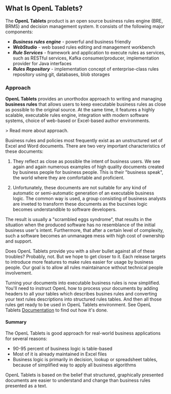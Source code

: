 What Is OpenL Tablets?
----------------------

The **OpenL Tablets** product is an open source business rules engine (BRE, BRMS) and decision management system. It consists of the following major components:

*   **_Business rules engine_** \- powerful and business friendly
*   **_WebStudio_** - web based rules editing and management workbench
*   **_Rule Services_** - framework and application to execute rules as services, such as RESTful services, Kafka consumer/producer, implementation provider for Java interfaces
*   _**Rules Repository**_ - implementation concept of enterprise-class rules repository using git, databases, blob storages

### Approach

**OpenL Tablets** provides an unorthodox approach to writing and managing **business rules** that allows users to keep executable business rules as close as possible to the original source. At the same time, it features a highly scalable, executable rules engine, integration with modern software systems, choice of web-based or Excel-based author environments.

\> Read more about approach.

Business rules and policies most frequently exist as an unstructured set of Excel and Word documents. There are two very important characteristics of these documents:

1) They reflect as close as possible the intent of business users. We see again and again numerous examples of high quality documents created by business people for business people. This is their "business speak", the world where they are comfortable and proficient.

2) Unfortunately, these documents are not suitable for any kind of automatic or semi-automatic generation of an executable business logic. The common way is used, a group consisting of business analysts are inveted to transform these documents as the bucsines logic becomes understandible to software developers.

The result is usually a "scrambled eggs syndrome", that results in the situation when the produced software has no resemblance of the initial business user's intent. Furthermore, that after a certain level of complexity, such a software becomes an unmanageв mess with high cost of ownership and support.

Does OpenL Tablets provide you with a silver bullet against all of these troubles? Probably, not. But we hope to get closer to it. Each release targets to introduce more features to make rules easier for usage by business people. Our goal is to allow all rules maintainance without technical people involvement.

Turning your documents into executable business rules is now simplified. You'll need to instruct OpenL how to process your documents by adding headers to all your tables which describes busines rules and converting your text rules descriptions into structured rules tables. And then all those rules get ready to be used in OpenL Tablets environment. See OpenL Tablets [Documentation](https://openl-tablets.org/documentation) to find out how it's done.

#### Summary

The OpenL Tablets is good approach for real-world business applications for several reasons:

*   90-95 percent of business logic is table-based
*   Most of it is already maintained in Excel files
*   Business logic is primarily in decision, lookup or spreadsheet tables, because of simplified way to apply all business algorithms

OpenL Tablets is based on the belief that structured, graphically presented documents are easier to understand and change than business rules presented as a text.
